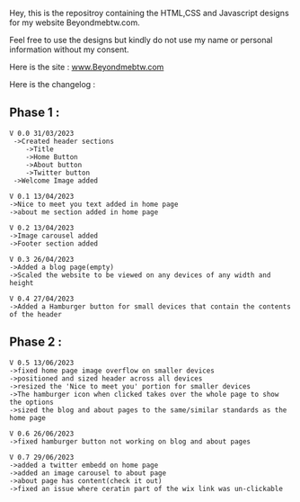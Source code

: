 Hey, this is the repositroy containing the HTML,CSS and Javascript designs for my website Beyondmebtw.com.

Feel free to use the designs but kindly do not use my name or personal information without my consent.

Here is the site : www.Beyondmebtw.com

Here is the changelog :
  
  ## Phase 1 :
    V 0.0 31/03/2023
     ->Created header sections
        ->Title
        ->Home Button
        ->About button
        ->Twitter button
     ->Welcome Image added
     
    V 0.1 13/04/2023
    ->Nice to meet you text added in home page
    ->about me section added in home page
    
    V 0.2 13/04/2023
    ->Image carousel added
    ->Footer section added
    
    V 0.3 26/04/2023
    ->Added a blog page(empty)
    ->Scaled the website to be viewed on any devices of any width and height
    
    V 0.4 27/04/2023
    ->Added a Hamburger button for small devices that contain the contents of the header
    
  ## Phase 2 :
    V 0.5 13/06/2023
    ->fixed home page image overflow on smaller devices
    ->positioned and sized header across all devices
    ->resized the 'Nice to meet you' portion for smaller devices
    ->The hamburger icon when clicked takes over the whole page to show the options
    ->sized the blog and about pages to the same/similar standards as the home page

    V 0.6 26/06/2023
    ->fixed hamburger button not working on blog and about pages

    V 0.7 29/06/2023
    ->added a twitter embedd on home page
    ->added an image carousel to about page
    ->about page has content(check it out)
    ->fixed an issue where ceratin part of the wix link was un-clickable


